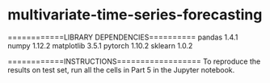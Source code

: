 # multivariate-time-series-forecasting

============LIBRARY DEPENDENCIES==========
pandas 		1.4.1
numpy 		1.12.2
matplotlib 		3.5.1 
pytorch		1.10.2
sklearn		1.0.2

============INSTRUCTIONS==================
To reproduce the results on test set, run all the cells in Part 5 in the Jupyter notebook.
